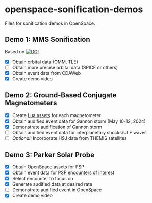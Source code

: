 # openspace-sonification-demos
Files for sonification demos in OpenSpace.

## Demo 1: MMS Sonification
Based on [![DOI](https://zenodo.org/badge/DOI/10.5281/zenodo.11194310.svg)](https://doi.org/10.5281/zenodo.11194310)
  - [X] Obtain orbital data (OMM, TLE)
  - [ ] Obtain more precise orbital data (SPICE or others)
  - [X] Obtain event data from CDAWeb
  - [X] Create demo video

## Demo 2: Ground-Based Conjugate Magnetometers
  - [X] Create [Lua assets](https://docs.openspaceproject.com/en/latest/generated/asset-components/GlobeTranslation.html) for each magnetometer
  - [X] Obtain audified event data for Gannon storm (May 10-12, 2024)
  - [X] Demonstrate audification of Gannon storm
  - [ ] Obtain audified event data for interplanetary shocks/ULF waves
  - [ ] _Optional:_ Incorporate HSJ data from THEMIS satellites

## Demo 3: Parker Solar Probe
  - [X] Obtain OpenSpace assets for PSP
  - [X] Obtain event data for [PSP encounters of interest](https://docs.google.com/presentation/d/17iao5nuVqNG4QqCkSLQfS7rI8ZNvGwcTG3ScgY854A4/edit#slide=id.g2e9cd736bb3_0_0)
  - [X] Select encounter to focus on
  - [X] Generate audified data at desired rate
  - [ ] Demonstrate audified event in OpenSpace
  - [X] Create demo video

